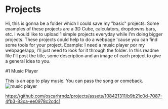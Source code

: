 # Projects

<link rel="preconnect" href="https://fonts.googleapis.com">
<link rel="preconnect" href="https://fonts.gstatic.com" crossorigin>
<link href="https://fonts.googleapis.com/css2?family=EB+Garamond:ital,wght@0,400;0,500;0,700;1,400&display=swap" rel="stylesheet">

Hi, this is gonna be a folder which I could save my "basic" projects. Some examples of these projects are a 3D Cube, calculators, dropdowns bars, etc.
I would like to upload 1 simple projects everyday while I'm doing bigger projects. 
These projects could help to do a webpage 'cause you can find some tools for your project.
Example: I need a music player por my webpage/app, I'll just need to look for it through the folder.
In this readme file I'll post the title, some description and an image of each project to give a general idea to you. 

#1 Music Player

This is an app to play music. You can pass the song or comeback.
![music player](https://github.com/oscarhrndz/projects/assets/108421311/717d54ce-4c47-4a1d-9d37-6bd529f451aa)



https://github.com/oscarhrndz/projects/assets/108421311/b9b21c0d-7087-4fb3-83ca-ee0978c2cdc1








